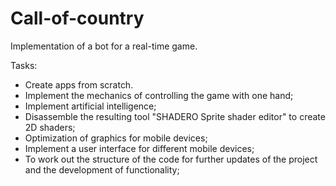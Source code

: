 # Call-of-country
 Implementation of a bot for a real-time game.

Tasks:
- Create apps from scratch.
- Implement the mechanics of controlling the game with one hand;
- Implement artificial intelligence;
- Disassemble the resulting tool "SHADERO Sprite shader editor" to create 2D shaders;
- Optimization of graphics for mobile devices;
- Implement a user interface for different mobile devices;
- To work out the structure of the code for further updates of the project and the development of functionality;
